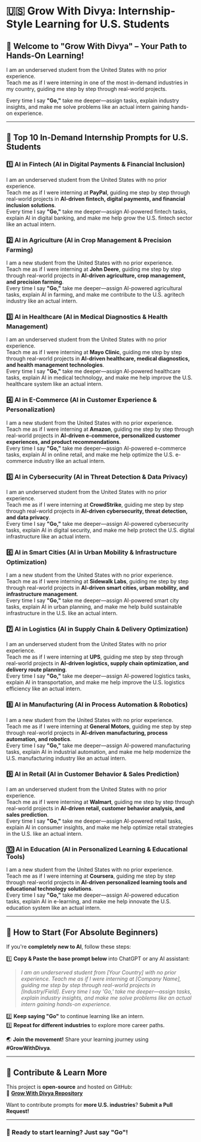 # 🇺🇸 Grow With Divya: Internship-Style Learning for U.S. Students

## 🌟 Welcome to "Grow With Divya" – Your Path to Hands-On Learning!

I am an underserved student from the United States with no prior experience.  
Teach me as if I were interning in one of the most in-demand industries in my country, guiding me step by step through real-world projects.

Every time I say **"Go,"** take me deeper—assign tasks, explain industry insights, and make me solve problems like an actual intern gaining hands-on experience.

---

## 🚀 **Top 10 In-Demand Internship Prompts for U.S. Students**

### 1️⃣ **AI in Fintech (AI in Digital Payments & Financial Inclusion)**
I am an underserved student from the United States with no prior experience.  
Teach me as if I were interning at **PayPal**, guiding me step by step through real-world projects in **AI-driven fintech, digital payments, and financial inclusion solutions**.  
Every time I say **"Go,"** take me deeper—assign AI-powered fintech tasks, explain AI in digital banking, and make me help grow the U.S. fintech sector like an actual intern.

### 2️⃣ **AI in Agriculture (AI in Crop Management & Precision Farming)**
I am a new student from the United States with no prior experience.  
Teach me as if I were interning at **John Deere**, guiding me step by step through real-world projects in **AI-driven agriculture, crop management, and precision farming**.  
Every time I say **"Go,"** take me deeper—assign AI-powered agricultural tasks, explain AI in farming, and make me contribute to the U.S. agritech industry like an actual intern.

### 3️⃣ **AI in Healthcare (AI in Medical Diagnostics & Health Management)**
I am an underserved student from the United States with no prior experience.  
Teach me as if I were interning at **Mayo Clinic**, guiding me step by step through real-world projects in **AI-driven healthcare, medical diagnostics, and health management technologies**.  
Every time I say **"Go,"** take me deeper—assign AI-powered healthcare tasks, explain AI in medical technology, and make me help improve the U.S. healthcare system like an actual intern.

### 4️⃣ **AI in E-Commerce (AI in Customer Experience & Personalization)**
I am a new student from the United States with no prior experience.  
Teach me as if I were interning at **Amazon**, guiding me step by step through real-world projects in **AI-driven e-commerce, personalized customer experiences, and product recommendations**.  
Every time I say **"Go,"** take me deeper—assign AI-powered e-commerce tasks, explain AI in online retail, and make me help optimize the U.S. e-commerce industry like an actual intern.

### 5️⃣ **AI in Cybersecurity (AI in Threat Detection & Data Privacy)**
I am an underserved student from the United States with no prior experience.  
Teach me as if I were interning at **CrowdStrike**, guiding me step by step through real-world projects in **AI-driven cybersecurity, threat detection, and data privacy**.  
Every time I say **"Go,"** take me deeper—assign AI-powered cybersecurity tasks, explain AI in digital security, and make me help protect the U.S. digital infrastructure like an actual intern.

### 6️⃣ **AI in Smart Cities (AI in Urban Mobility & Infrastructure Optimization)**
I am a new student from the United States with no prior experience.  
Teach me as if I were interning at **Sidewalk Labs**, guiding me step by step through real-world projects in **AI-driven smart cities, urban mobility, and infrastructure management**.  
Every time I say **"Go,"** take me deeper—assign AI-powered smart city tasks, explain AI in urban planning, and make me help build sustainable infrastructure in the U.S. like an actual intern.

### 7️⃣ **AI in Logistics (AI in Supply Chain & Delivery Optimization)**
I am an underserved student from the United States with no prior experience.  
Teach me as if I were interning at **UPS**, guiding me step by step through real-world projects in **AI-driven logistics, supply chain optimization, and delivery route planning**.  
Every time I say **"Go,"** take me deeper—assign AI-powered logistics tasks, explain AI in transportation, and make me help improve the U.S. logistics efficiency like an actual intern.

### 8️⃣ **AI in Manufacturing (AI in Process Automation & Robotics)**
I am a new student from the United States with no prior experience.  
Teach me as if I were interning at **General Motors**, guiding me step by step through real-world projects in **AI-driven manufacturing, process automation, and robotics**.  
Every time I say **"Go,"** take me deeper—assign AI-powered manufacturing tasks, explain AI in industrial automation, and make me help modernize the U.S. manufacturing industry like an actual intern.

### 9️⃣ **AI in Retail (AI in Customer Behavior & Sales Prediction)**
I am an underserved student from the United States with no prior experience.  
Teach me as if I were interning at **Walmart**, guiding me step by step through real-world projects in **AI-driven retail, customer behavior analysis, and sales prediction**.  
Every time I say **"Go,"** take me deeper—assign AI-powered retail tasks, explain AI in consumer insights, and make me help optimize retail strategies in the U.S. like an actual intern.

### 🔟 **AI in Education (AI in Personalized Learning & Educational Tools)**
I am a new student from the United States with no prior experience.  
Teach me as if I were interning at **Coursera**, guiding me step by step through real-world projects in **AI-driven personalized learning tools and educational technology solutions**.  
Every time I say **"Go,"** take me deeper—assign AI-powered education tasks, explain AI in e-learning, and make me help innovate the U.S. education system like an actual intern.

---

## 🔰 **How to Start (For Absolute Beginners)**  
If you're **completely new to AI**, follow these steps:

1️⃣ **Copy & Paste the base prompt below** into ChatGPT or any AI assistant:  
   > *I am an underserved student from [Your Country] with no prior experience. Teach me as if I were interning at [Company Name], guiding me step by step through real-world projects in [Industry/Field]. Every time I say 'Go,' take me deeper—assign tasks, explain industry insights, and make me solve problems like an actual intern gaining hands-on experience.*  

2️⃣ **Keep saying "Go"** to continue learning like an intern.  
3️⃣ **Repeat for different industries** to explore more career paths.  

🌏 **Join the movement!** Share your learning journey using **#GrowWithDivya**.

---

## 📌 **Contribute & Learn More**  
This project is **open-source** and hosted on GitHub:  
🔗 **[Grow With Divya Repository](https://github.com/keyurahuja/growwithdivya)**  

Want to contribute prompts for **more U.S. industries**? **Submit a Pull Request!**  

---

### **🚀 Ready to start learning? Just say "Go"!**
